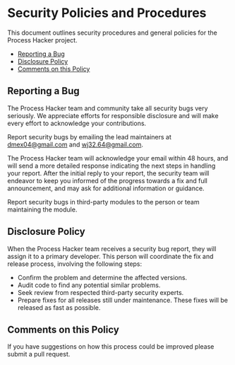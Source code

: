 # Security Policies and Procedures

This document outlines security procedures and general policies for the Process Hacker project.

  * [Reporting a Bug](#reporting-a-bug)
  * [Disclosure Policy](#disclosure-policy)
  * [Comments on this Policy](#comments-on-this-policy)

## Reporting a Bug

The Process Hacker team and community take all security bugs very seriously. We appreciate efforts 
for responsible disclosure and will make every effort to acknowledge your contributions.

Report security bugs by emailing the lead maintainers at dmex04@gmail.com and wj32.64@gmail.com.

The Process Hacker team will acknowledge your email within 48 hours, and will send a
more detailed response indicating the next steps in handling
your report. After the initial reply to your report, the security team will
endeavor to keep you informed of the progress towards a fix and full
announcement, and may ask for additional information or guidance.

Report security bugs in third-party modules to the person or team maintaining
the module.

## Disclosure Policy

When the Process Hacker team receives a security bug report, they will assign it to a
primary developer. This person will coordinate the fix and release process,
involving the following steps:

  * Confirm the problem and determine the affected versions.
  * Audit code to find any potential similar problems.
  * Seek review from respected third-party security experts.
  * Prepare fixes for all releases still under maintenance. These fixes will be
    released as fast as possible.

## Comments on this Policy

If you have suggestions on how this process could be improved please submit a
pull request.
